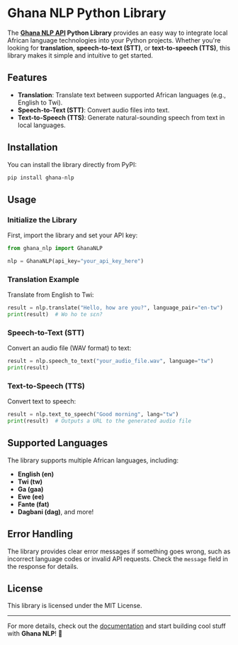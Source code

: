 # Ghana NLP Python Library 

The **[Ghana NLP API](https://translation.ghananlp.org/) Python Library** provides an easy way to integrate local African language technologies into your Python projects. Whether you're looking for **translation**, **speech-to-text (STT)**, or **text-to-speech (TTS)**, this library makes it simple and intuitive to get started.

## Features

- **Translation**: Translate text between supported African languages (e.g., English to Twi).
- **Speech-to-Text (STT)**: Convert audio files into text.
- **Text-to-Speech (TTS)**: Generate natural-sounding speech from text in local languages.

## Installation

You can install the library directly from PyPI:

```bash
pip install ghana-nlp
```

## Usage

### Initialize the Library

First, import the library and set your API key:

```python
from ghana_nlp import GhanaNLP

nlp = GhanaNLP(api_key="your_api_key_here")
```

### Translation Example

Translate from English to Twi:

```python
result = nlp.translate("Hello, how are you?", language_pair="en-tw")
print(result)  # Wo ho te sɛn?
```

### Speech-to-Text (STT)

Convert an audio file (WAV format) to text:

```python
result = nlp.speech_to_text("your_audio_file.wav", language="tw")
print(result)
```

### Text-to-Speech (TTS)

Convert text to speech:

```python
result = nlp.text_to_speech("Good morning", lang="tw")
print(result)  # Outputs a URL to the generated audio file
```

## Supported Languages

The library supports multiple African languages, including:
- **English (en)**
- **Twi (tw)**
- **Ga (gaa)**
- **Ewe (ee)**
- **Fante (fat)**
- **Dagbani (dag)**, and more!

## Error Handling

The library provides clear error messages if something goes wrong, such as incorrect language codes or invalid API requests. Check the `message` field in the response for details.

## License

This library is licensed under the MIT License.

---

For more details, check out the [documentation](https://pkwolffe.hashnode.dev/ghana-nlp-python-library) and start building cool stuff with **Ghana NLP**! 🎉
